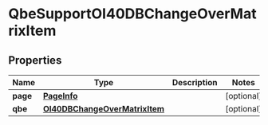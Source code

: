 
# QbeSupportOI40DBChangeOverMatrixItem

## Properties
Name | Type | Description | Notes
------------ | ------------- | ------------- | -------------
**page** | [**PageInfo**](PageInfo.md) |  |  [optional]
**qbe** | [**OI40DBChangeOverMatrixItem**](OI40DBChangeOverMatrixItem.md) |  |  [optional]



